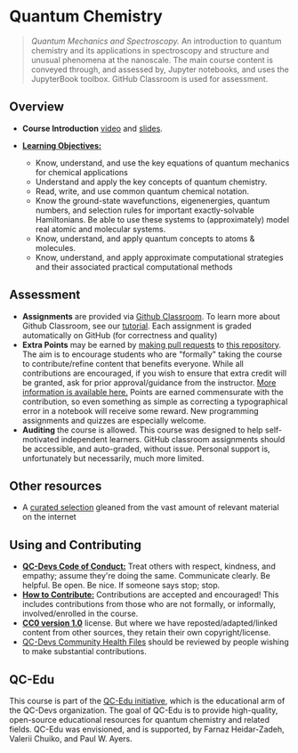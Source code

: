 # Quantum Chemistry

> *Quantum Mechanics and Spectroscopy.* An introduction to quantum chemistry and its applications in spectroscopy and structure and unusual phenomena at the nanoscale. The main course content is conveyed through, and assessed by, Jupyter notebooks, and uses the JupyterBook toolbox. GitHub Classroom is used for assessment.

## Overview

- **Course Introduction** [video](https://www.macvideo.ca/media/Welcome+to+CHEM+3PA3/1_5uetc04h) and [slides](https://github.com/QC-Edu/IntroQM/blob/master/presentations/0_IntroVideo.pdf?raw=true).

- [**Learning Objectives:**](documents/objectives.md)
  - Know, understand, and use the key equations of quantum mechanics for chemical applications
  - Understand and apply the key concepts of quantum chemistry.
  - Read, write, and use common quantum chemical notation.
  - Know the ground-state wavefunctions, eigenenergies, quantum numbers, and selection rules for important exactly-solvable Hamiltonians. Be able to use these systems to (approximately) model real atomic and molecular systems.
  - Know, understand, and apply quantum concepts to atoms & molecules.
  - Know, understand, and apply approximate computational strategies and their associated practical computational methods

## Assessment
- **Assignments** are provided via [Github Classroom](https://classroom.github.com/). To learn more about Github Classroom, see our [tutorial](problems/Tutorial_0.ipynb). Each assignment is graded automatically on GitHub (for correctness and quality)
- **Extra Points** may be earned by [making pull requests](contributing.md) to [this repository](https://github.com/QC-Edu/IntroQM). The aim is to encourage students who are "formally" taking the course to contribute/refine content that benefits everyone. While all contributions are encouraged, if you wish to ensure that extra credit will be granted, ask for prior approval/guidance from the instructor. [More information is available here.](extracredit/overview.md) Points are earned commensurate with the contribution, so even something as simple as correcting a typographical error in a notebook will receive some reward. New programming assignments and quizzes are especially welcome.
- **Auditing** the course is allowed. This course was designed to help self-motivated independent learners. GitHub classroom assignments should be accessible, and auto-graded, without issue. Personal support is, unfortunately but necessarily, much more limited.

## Other resources

- A [curated selection](documents/refs.md) gleaned from the vast amount of relevant material on the internet

## Using and Contributing
- [**QC-Devs Code of Conduct:**](https://qcdevs.org/guidelines/qcdevs_code_of_conduct/) Treat others with respect, kindness, and empathy; assume they're doing the same. Communicate clearly. Be helpful. Be open. Be nice. If someone says stop; stop.
- [**How to Contribute:**](contributing.md) Contributions are accepted and encouraged! This includes contributions from those who are not formally, or informally, involved/enrolled in the course.
- [**CC0 version 1.0**](license.md) license. But where we have reposted/adapted/linked content from other sources, they retain their own copyright/license.
- [QC-Devs Community Health Files](https://github.com/theochem/.github) should be reviewed by people wishing to make substantial contributions.

## QC-Edu
This course is part of the [QC-Edu initiative](https://qc-edu.org/intro.html), which is the educational arm of the QC-Devs organization. The goal of QC-Edu is to provide high-quality, open-source educational resources for quantum chemistry and related fields. QC-Edu was envisioned, and is supported, by Farnaz Heidar-Zadeh, Valerii Chuiko, and Paul W. Ayers.
